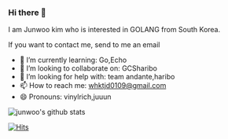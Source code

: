 ### Hi there 👋
I am Junwoo kim who is interested in GOLANG from South Korea.

If you want to contact me, send to me an email


- 🌱 I’m currently learning: Go,Echo
- 👯 I’m looking to collaborate on: GCSharibo
- 🤔 I’m looking for help with: team andante,haribo
- 📫 How to reach me: whktjd0109@gmail.com
- 😄 Pronouns: vinylrich,juuun

![junwoo's github stats](https://github-readme-stats.vercel.app/api?username=vinylrich&show_icons=true&theme=highcontrast)

[![Hits](https://hits.seeyoufarm.com/api/count/incr/badge.svg?url=https%3A%2F%2Fgithub.com%2Fajtwoddltka&count_bg=%2379C83D&title_bg=%23555555&icon=go.svg&icon_color=%2300B4FF&title=hits&edge_flat=false)](https://hits.seeyoufarm.com)


